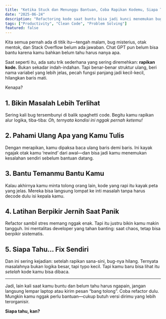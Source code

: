 ```yaml
---
title: "Ketika Stuck dan Menunggu Bantuan, Coba Rapikan Kodemu, Siapa Tahu…"
date: "2025-06-24"
description: "Refactoring kode saat buntu bisa jadi kunci menemukan bug dan membantu proses debugging."
tags: ["Productivity", "Clean Code", "Problem Solving"]
featured: false
---
```


Kita semua pernah ada di titik itu—tengah malam, bug misterius, otak mentok, dan Stack Overflow belum ada jawaban. Chat GPT pun belum bisa bantu karena kamu bahkan belum tahu harus nanya apa.

Saat seperti itu, ada satu trik sederhana yang sering diremehkan: **rapikan kode.** Bukan sekadar indah-indahan. Tapi benar-benar struktur ulang, beri nama variabel yang lebih jelas, pecah fungsi panjang jadi kecil-kecil, hilangkan baris mati.

Kenapa?

## 1. Bikin Masalah Lebih Terlihat

Sering kali bug tersembunyi di balik spaghetti code. Begitu kamu rapikan alur logika, tiba-tiba: _Oh, ternyata kondisi ini nggak pernah ketemu!_

## 2. Pahami Ulang Apa yang Kamu Tulis

Dengan merapikan, kamu dipaksa baca ulang baris demi baris. Ini kayak ngajak otak kamu ‘rewind’ dari awal—dan bisa jadi kamu menemukan kesalahan sendiri sebelum bantuan datang.

## 3. Bantu Temanmu Bantu Kamu

Kalau akhirnya kamu minta tolong orang lain, kode yang rapi itu kayak peta yang jelas. Mereka bisa langsung lompat ke inti masalah tanpa harus decode dulu isi kepala kamu.

## 4. Latihan Berpikir Jernih Saat Panik

Refactor sambil stres memang nggak enak. Tapi itu justru bikin kamu makin tangguh. Ini mentalitas developer yang tahan banting: saat chaos, tetap bisa berpikir sistematis.

## 5. Siapa Tahu... Fix Sendiri

Dan ini sering kejadian: setelah rapikan sana-sini, bug-nya hilang. Ternyata masalahnya bukan logika besar, tapi typo kecil. Tapi kamu baru bisa lihat itu _setelah_ kode kamu bisa dibaca.

---

Jadi, lain kali saat kamu buntu dan belum tahu harus ngapain, jangan langsung lempar laptop atau kirim pesan “bang tolong”. Coba refactor dulu. Mungkin kamu nggak perlu bantuan—cukup butuh versi dirimu yang lebih terorganisir.

**Siapa tahu, kan?**
